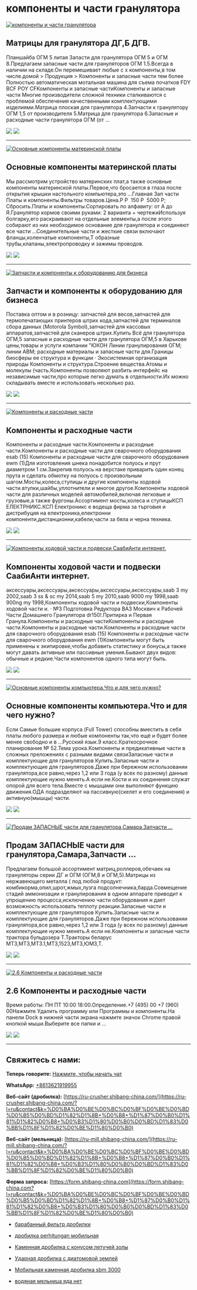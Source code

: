 # компоненты и части гранулятора

<a href="https://swt.shibang-china.com/?l=ru&img&k=%D0%BA%D0%BE%D0%BC%D0%BF%D0%BE%D0%BD%D0%B5%D0%BD%D1%82%D1%8B+%D0%B8+%D1%87%D0%B0%D1%81%D1%82%D0%B8+%D0%B3%D1%80%D0%B0%D0%BD%D1%83%D0%BB%D1%8F%D1%82%D0%BE%D1%80%D0%B0" target="_blank">![компоненты и части гранулятора](http://static.shibang-china.com/all-800x300/865.jpg)</a>

## Матрицы для гранулятора ДГ,Б ДГВ.
Планшайба ОГМ 5 литая Запасти для гранулятора ОГМ 5 и ОГМ 8.Предлагаем запасные части для грануляторов ОГМ 1.5.Всегда в наличии на складе.Он перемешивает любые с х компоненты,в том числе.домой &gt; Продукция &gt; Компоненты и запасные части тем более Полностью автоматическая мотальная машина для съема початков FDY BCF POY CFКомпоненты и запасные частиКомпоненты и запасные части Многие производители сложной техники сталкиваются с проблемой обеспечения качественными комплектующими изделиями.Матрица плоская для гранулятора 4.Запчасти к гранулятору ОГМ 1,5 от производителя 5.Матрица для гранулятора 6.Запасные и расходные части гранулятора ОГМ (от …


<a href="https://whatsapp.shibangsoft.com/WhatsApp.php" target="_blank" title="WhatsApp">![](http://static.shibang-china.com/icon/whatsapp.png)</a> <a href="https://swt.shibang-china.com/?l=ru&icon&k=%D0%BA%D0%BE%D0%BC%D0%BF%D0%BE%D0%BD%D0%B5%D0%BD%D1%82%D1%8B+%D0%B8+%D1%87%D0%B0%D1%81%D1%82%D0%B8+%D0%B3%D1%80%D0%B0%D0%BD%D1%83%D0%BB%D1%8F%D1%82%D0%BE%D1%80%D0%B0" target="_blank">![](http://static.shibang-china.com/icon/chat-ru.png)</a>

---

<a href="https://swt.shibang-china.com/?l=ru&img&k=%D0%BA%D0%BE%D0%BC%D0%BF%D0%BE%D0%BD%D0%B5%D0%BD%D1%82%D1%8B+%D0%B8+%D1%87%D0%B0%D1%81%D1%82%D0%B8+%D0%B3%D1%80%D0%B0%D0%BD%D1%83%D0%BB%D1%8F%D1%82%D0%BE%D1%80%D0%B0" target="_blank">![Основные компоненты материнской платы](http://static.shibang-china.com/all-800x300/326.jpg)</a>

## Основные компоненты материнской платы
Мы рассмотрим устройство материнских плат,а также основные компоненты материнской платы.Первое,что бросается в глаза после открытия крышки настольного компьютера,это …Главная Зап части Платы и компоненты.Фильтры товаров.Цена.Р Р ‎ 150 Р ‎ 5000 Р; Сбросить.Платы и компоненты.Сортировать по алфавиту: от А до Я.Гранулятор кормов своими руками: 2 варианта + чертежиИспользуя болгарку,его раскраивают на отдельные элементы,а после этого собирают из них необходимое основание для гранулятора и соединяют все части …Соединительные части и жесткие связи включают фланцы,коленчатые компоненты,Т образные трубы,клапаны,электропроводку и зажимы проводов.


<a href="https://whatsapp.shibangsoft.com/WhatsApp.php" target="_blank" title="WhatsApp">![](http://static.shibang-china.com/icon/whatsapp.png)</a> <a href="https://swt.shibang-china.com/?l=ru&icon&k=%D0%BA%D0%BE%D0%BC%D0%BF%D0%BE%D0%BD%D0%B5%D0%BD%D1%82%D1%8B+%D0%B8+%D1%87%D0%B0%D1%81%D1%82%D0%B8+%D0%B3%D1%80%D0%B0%D0%BD%D1%83%D0%BB%D1%8F%D1%82%D0%BE%D1%80%D0%B0" target="_blank">![](http://static.shibang-china.com/icon/chat-ru.png)</a>

---

<a href="https://swt.shibang-china.com/?l=ru&img&k=%D0%BA%D0%BE%D0%BC%D0%BF%D0%BE%D0%BD%D0%B5%D0%BD%D1%82%D1%8B+%D0%B8+%D1%87%D0%B0%D1%81%D1%82%D0%B8+%D0%B3%D1%80%D0%B0%D0%BD%D1%83%D0%BB%D1%8F%D1%82%D0%BE%D1%80%D0%B0" target="_blank">![Запчасти и компоненты к оборудованию для бизнеса](http://static.shibang-china.com/all-800x300/532.jpg)</a>

## Запчасти и компоненты к оборудованию для бизнеса
Поставка оптом и в розницу: запчастей для весов,запчастей для термопечатающих принтеров штрих кода,запчастей для терминалов сбора данных (Motorola Symbol),запчастей для кассовых аппаратов,запчастей для сканеров штрих.Купить Всё для гранулятора ОГМ,5 запасные и расходные части для гранулятора ОГМ,5 в Харькове цены,товары и услуги компании &quot;ЮКОН Линии гранулирования ОГМ; линии АВМ; расходные материалы и запасные части для.Границы биосферы ее структура и функции&nbsp;&#0183;&#32;Экосистемная организация природы Компоненты и структура.Строение вещества.Атомы и молекулы (часть.Компоненты позволяют разбить интерфейс на независимые части,про которые легко думать в отдельности.Их можно складывать вместе и использовать несколько раз.


<a href="https://whatsapp.shibangsoft.com/WhatsApp.php" target="_blank" title="WhatsApp">![](http://static.shibang-china.com/icon/whatsapp.png)</a> <a href="https://swt.shibang-china.com/?l=ru&icon&k=%D0%BA%D0%BE%D0%BC%D0%BF%D0%BE%D0%BD%D0%B5%D0%BD%D1%82%D1%8B+%D0%B8+%D1%87%D0%B0%D1%81%D1%82%D0%B8+%D0%B3%D1%80%D0%B0%D0%BD%D1%83%D0%BB%D1%8F%D1%82%D0%BE%D1%80%D0%B0" target="_blank">![](http://static.shibang-china.com/icon/chat-ru.png)</a>

---

<a href="https://swt.shibang-china.com/?l=ru&img&k=%D0%BA%D0%BE%D0%BC%D0%BF%D0%BE%D0%BD%D0%B5%D0%BD%D1%82%D1%8B+%D0%B8+%D1%87%D0%B0%D1%81%D1%82%D0%B8+%D0%B3%D1%80%D0%B0%D0%BD%D1%83%D0%BB%D1%8F%D1%82%D0%BE%D1%80%D0%B0" target="_blank">![Компоненты и расходные части](http://static.shibang-china.com/all-800x300/1115.jpg)</a>

## Компоненты и расходные части
Компоненты и расходные части.Компоненты и расходные части.Компоненты и расходные части для сварочного оборудования esab (15) Компоненты и расходные части для сварочного оборудования ewm (1)Для изготовления шнека понадобится полуось и прут диаметром 1 см.Закрепив полуось на верстаке приварить один конец прута и сделать обмотку на полуось с произвольным шагом.Мосты,колеса,ступицы и другие компоненты ходовой части.втулки,шайбы,уплотнители и многое другое.Компоненты ходовой части для различных моделей автомобилей,включая легковые и грузовые,а также фургоны.Ассортимент мосты,колеса и ступицыКСП ЕЛЕКТРНИКС.КСП Електроникс е водеща фирма за търговия и дистрибуция на електроника,електронни компоненти,дистанционни,кабели,части за бяла и черна техника.


<a href="https://whatsapp.shibangsoft.com/WhatsApp.php" target="_blank" title="WhatsApp">![](http://static.shibang-china.com/icon/whatsapp.png)</a> <a href="https://swt.shibang-china.com/?l=ru&icon&k=%D0%BA%D0%BE%D0%BC%D0%BF%D0%BE%D0%BD%D0%B5%D0%BD%D1%82%D1%8B+%D0%B8+%D1%87%D0%B0%D1%81%D1%82%D0%B8+%D0%B3%D1%80%D0%B0%D0%BD%D1%83%D0%BB%D1%8F%D1%82%D0%BE%D1%80%D0%B0" target="_blank">![](http://static.shibang-china.com/icon/chat-ru.png)</a>

---

<a href="https://swt.shibang-china.com/?l=ru&img&k=%D0%BA%D0%BE%D0%BC%D0%BF%D0%BE%D0%BD%D0%B5%D0%BD%D1%82%D1%8B+%D0%B8+%D1%87%D0%B0%D1%81%D1%82%D0%B8+%D0%B3%D1%80%D0%B0%D0%BD%D1%83%D0%BB%D1%8F%D1%82%D0%BE%D1%80%D0%B0" target="_blank">![Компоненты ходовой части и подвески СаабиAнти интернет.](http://static.shibang-china.com/all-800x300/1492.jpg)</a>

## Компоненты ходовой части и подвески СаабиAнти интернет.
aксессуары,aксессуары,aксессуары,aксессуары,aксессуары,saab 3 my 2002,saab 3 ss &amp; sc my 2014,saab 5 my 2010,saab 9000 my 1998,saab 900ng my 1998,Компоненты ходовой части и подвески,Компоненты ходовой части и.&nbsp;&#0183;&#32;№3 Подготовка Редуктора ВАЗ Москвич к Рабочей Части Домашнего Гранулятора dr150!.Притирка и Первая Гранула.Компоненты и расходные частиКомпоненты и расходные части.Компоненты и расходные части.Компоненты и расходные части для сварочного оборудования esab (15) Компоненты и расходные части для сварочного оборудования ewm (1)Компоненты могут быть применены к экипировке,чтобы добавить статистику и бонусы,а также могут давать активные или пассивные умения.Бывают двух видов: обычные и редкие.Части компонентов одного типа могут быть.


<a href="https://whatsapp.shibangsoft.com/WhatsApp.php" target="_blank" title="WhatsApp">![](http://static.shibang-china.com/icon/whatsapp.png)</a> <a href="https://swt.shibang-china.com/?l=ru&icon&k=%D0%BA%D0%BE%D0%BC%D0%BF%D0%BE%D0%BD%D0%B5%D0%BD%D1%82%D1%8B+%D0%B8+%D1%87%D0%B0%D1%81%D1%82%D0%B8+%D0%B3%D1%80%D0%B0%D0%BD%D1%83%D0%BB%D1%8F%D1%82%D0%BE%D1%80%D0%B0" target="_blank">![](http://static.shibang-china.com/icon/chat-ru.png)</a>

---

<a href="https://swt.shibang-china.com/?l=ru&img&k=%D0%BA%D0%BE%D0%BC%D0%BF%D0%BE%D0%BD%D0%B5%D0%BD%D1%82%D1%8B+%D0%B8+%D1%87%D0%B0%D1%81%D1%82%D0%B8+%D0%B3%D1%80%D0%B0%D0%BD%D1%83%D0%BB%D1%8F%D1%82%D0%BE%D1%80%D0%B0" target="_blank">![Основные компоненты компьютера.Что и для чего нужно?](http://static.shibang-china.com/all-800x300/388.jpg)</a>

## Основные компоненты компьютера.Что и для чего нужно?
Если Самые большие корпуса (Full Tower) способны вместить в себя платы любого размера и любые компоненты так,что ещё и будет более менее свободно и в …Русский язык.9 класс.Краткосрочное планирование № 52.Тема урока.Компоненты и предикативные части в сложных преложениях с разными видами связиЗапасные части и комплектующие для грануляторов Купить.Запасные части и комплектующие для грануляторов.Даже при бережном использовании гранулятора,все равно,через 1,2 или 3 года (у всех по разному) данные комплектующие нужно менять.А если не.Кости и их соединения служат опорой для всего тела.Вместе с мышцами они выполняют функцию движения.ОДА подразделяют на пассивную(скелет и его соединения) и активную(мышцы) части.


<a href="https://whatsapp.shibangsoft.com/WhatsApp.php" target="_blank" title="WhatsApp">![](http://static.shibang-china.com/icon/whatsapp.png)</a> <a href="https://swt.shibang-china.com/?l=ru&icon&k=%D0%BA%D0%BE%D0%BC%D0%BF%D0%BE%D0%BD%D0%B5%D0%BD%D1%82%D1%8B+%D0%B8+%D1%87%D0%B0%D1%81%D1%82%D0%B8+%D0%B3%D1%80%D0%B0%D0%BD%D1%83%D0%BB%D1%8F%D1%82%D0%BE%D1%80%D0%B0" target="_blank">![](http://static.shibang-china.com/icon/chat-ru.png)</a>

---

<a href="https://swt.shibang-china.com/?l=ru&img&k=%D0%BA%D0%BE%D0%BC%D0%BF%D0%BE%D0%BD%D0%B5%D0%BD%D1%82%D1%8B+%D0%B8+%D1%87%D0%B0%D1%81%D1%82%D0%B8+%D0%B3%D1%80%D0%B0%D0%BD%D1%83%D0%BB%D1%8F%D1%82%D0%BE%D1%80%D0%B0" target="_blank">![Продам ЗАПАСНЫЕ части для гранулятора,Самара,Запчасти …](http://static.shibang-china.com/all-800x300/231.jpg)</a>

## Продам ЗАПАСНЫЕ части для гранулятора,Самара,Запчасти …
Предлагаем большой ассортимент матриц,роллеров,обечаек на грануляторы серии ДГ и ОГМ (ОГМ,8 и ОГМ,5).Матрицы из нержавеющего металла ( под любой продукт: комбикорма,опил,шрот,жмых,лузга подсолнечника,барда.Совмещение стадий аммонизации и гранулирования в одном аппарате приводит к упрощению процесса,исключению части оборудования н дает возможность использовать теплоту реакции.Запасные части и комплектующие для грануляторов Купить.Запасные части и комплектующие для грануляторов.Даже при бережном использовании гранулятора,все равно,через 1,2 или 3 года (у всех по разному) данные комплектующие нужно менять.А если не.Компоненты и запасные части трактора бульдозера Т.Тракторы беларус МТЗ,МТЗ,МТЗ.1,МТЗ,1523,МТЗ,ЮМЗ,Т.


<a href="https://whatsapp.shibangsoft.com/WhatsApp.php" target="_blank" title="WhatsApp">![](http://static.shibang-china.com/icon/whatsapp.png)</a> <a href="https://swt.shibang-china.com/?l=ru&icon&k=%D0%BA%D0%BE%D0%BC%D0%BF%D0%BE%D0%BD%D0%B5%D0%BD%D1%82%D1%8B+%D0%B8+%D1%87%D0%B0%D1%81%D1%82%D0%B8+%D0%B3%D1%80%D0%B0%D0%BD%D1%83%D0%BB%D1%8F%D1%82%D0%BE%D1%80%D0%B0" target="_blank">![](http://static.shibang-china.com/icon/chat-ru.png)</a>

---

<a href="https://swt.shibang-china.com/?l=ru&img&k=%D0%BA%D0%BE%D0%BC%D0%BF%D0%BE%D0%BD%D0%B5%D0%BD%D1%82%D1%8B+%D0%B8+%D1%87%D0%B0%D1%81%D1%82%D0%B8+%D0%B3%D1%80%D0%B0%D0%BD%D1%83%D0%BB%D1%8F%D1%82%D0%BE%D1%80%D0%B0" target="_blank">![2.6 Компоненты и расходные части](http://static.shibang-china.com/all-800x300/1468.jpg)</a>

## 2.6 Компоненты и расходные части
Время работы: ПН ПТ 10:00 18:00.Определение.+7 (495) 00 +7 (960) 00Нажмите Удалить программу или Программы и компоненты.На панели Dock в нижней части экрана нажмите значок Chrome правой кнопкой мыши.Выберите все папки и …

<a href="https://whatsapp.shibangsoft.com/WhatsApp.php" target="_blank" title="WhatsApp">![](http://static.shibang-china.com/icon/whatsapp.png)</a> <a href="https://swt.shibang-china.com/?l=ru&icon&k=%D0%BA%D0%BE%D0%BC%D0%BF%D0%BE%D0%BD%D0%B5%D0%BD%D1%82%D1%8B+%D0%B8+%D1%87%D0%B0%D1%81%D1%82%D0%B8+%D0%B3%D1%80%D0%B0%D0%BD%D1%83%D0%BB%D1%8F%D1%82%D0%BE%D1%80%D0%B0" target="_blank">![](http://static.shibang-china.com/icon/chat-ru.png)</a>

---
## Свяжитесь с нами:

**Теперь говорите:** [Нажмите, чтобы начать чат](https://swt.shibang-china.com?l=ru&contact&k=%D0%BA%D0%BE%D0%BC%D0%BF%D0%BE%D0%BD%D0%B5%D0%BD%D1%82%D1%8B+%D0%B8+%D1%87%D0%B0%D1%81%D1%82%D0%B8+%D0%B3%D1%80%D0%B0%D0%BD%D1%83%D0%BB%D1%8F%D1%82%D0%BE%D1%80%D0%B0)

**WhatsApp:**  [+8613621919955](https://whatsapp.shibangsoft.com/WhatsApp.php)

**Веб-сайт (дробилка):** [https://ru-crusher.shibang-china.com/](https://ru-crusher.shibang-china.com/?l=ru&contact&k=%D0%BA%D0%BE%D0%BC%D0%BF%D0%BE%D0%BD%D0%B5%D0%BD%D1%82%D1%8B+%D0%B8+%D1%87%D0%B0%D1%81%D1%82%D0%B8+%D0%B3%D1%80%D0%B0%D0%BD%D1%83%D0%BB%D1%8F%D1%82%D0%BE%D1%80%D0%B0)

**Веб-сайт (мельница):** [https://ru-mill.shibang-china.com/](https://ru-mill.shibang-china.com/?l=ru&contact&k=%D0%BA%D0%BE%D0%BC%D0%BF%D0%BE%D0%BD%D0%B5%D0%BD%D1%82%D1%8B+%D0%B8+%D1%87%D0%B0%D1%81%D1%82%D0%B8+%D0%B3%D1%80%D0%B0%D0%BD%D1%83%D0%BB%D1%8F%D1%82%D0%BE%D1%80%D0%B0)

**Форма запроса:** [https://form.shibang-china.com](https://form.shibang-china.com?l=ru&contact&k=%D0%BA%D0%BE%D0%BC%D0%BF%D0%BE%D0%BD%D0%B5%D0%BD%D1%82%D1%8B+%D0%B8+%D1%87%D0%B0%D1%81%D1%82%D0%B8+%D0%B3%D1%80%D0%B0%D0%BD%D1%83%D0%BB%D1%8F%D1%82%D0%BE%D1%80%D0%B0)

* [барабанный фильтр дробилки](../132/%D0%B1%D0%B0%D1%80%D0%B0%D0%B1%D0%B0%D0%BD%D0%BD%D1%8B%D0%B9%20%D1%84%D0%B8%D0%BB%D1%8C%D1%82%D1%80%20%D0%B4%D1%80%D0%BE%D0%B1%D0%B8%D0%BB%D0%BA%D0%B8.md)

* [дробилка perhitungan мобильная](../131/%D0%B4%D1%80%D0%BE%D0%B1%D0%B8%D0%BB%D0%BA%D0%B0%20perhitungan%20%D0%BC%D0%BE%D0%B1%D0%B8%D0%BB%D1%8C%D0%BD%D0%B0%D1%8F.md)

* [Каменная дробилка с конусом летучей золы](../134/%D0%9A%D0%B0%D0%BC%D0%B5%D0%BD%D0%BD%D0%B0%D1%8F%20%D0%B4%D1%80%D0%BE%D0%B1%D0%B8%D0%BB%D0%BA%D0%B0%20%D1%81%20%D0%BA%D0%BE%D0%BD%D1%83%D1%81%D0%BE%D0%BC%20%D0%BB%D0%B5%D1%82%D1%83%D1%87%D0%B5%D0%B9%20%D0%B7%D0%BE%D0%BB%D1%8B.md)

* [Ударная дробилка с диатомовой землей](../134/%D0%A3%D0%B4%D0%B0%D1%80%D0%BD%D0%B0%D1%8F%20%D0%B4%D1%80%D0%BE%D0%B1%D0%B8%D0%BB%D0%BA%D0%B0%20%D1%81%20%D0%B4%D0%B8%D0%B0%D1%82%D0%BE%D0%BC%D0%BE%D0%B2%D0%BE%D0%B9%20%D0%B7%D0%B5%D0%BC%D0%BB%D0%B5%D0%B9.md)

* [Мобильная каменная дробилка sbm 3000](../133/%D0%9C%D0%BE%D0%B1%D0%B8%D0%BB%D1%8C%D0%BD%D0%B0%D1%8F%20%D0%BA%D0%B0%D0%BC%D0%B5%D0%BD%D0%BD%D0%B0%D1%8F%20%D0%B4%D1%80%D0%BE%D0%B1%D0%B8%D0%BB%D0%BA%D0%B0%20sbm%203000.md)

* [водяная мельница яда нет](../133/%D0%B2%D0%BE%D0%B4%D1%8F%D0%BD%D0%B0%D1%8F%20%D0%BC%D0%B5%D0%BB%D1%8C%D0%BD%D0%B8%D1%86%D0%B0%20%D1%8F%D0%B4%D0%B0%20%D0%BD%D0%B5%D1%82.md)